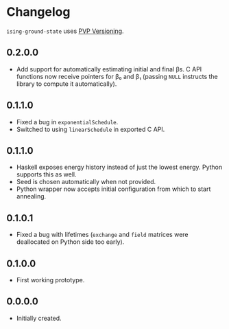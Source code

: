 # Changelog

`ising-ground-state` uses [PVP Versioning][1].

## 0.2.0.0

* Add support for automatically estimating initial and final βs. C API functions
  now receive pointers for β₀ and β₁ (passing `NULL` instructs the library to
  compute it automatically).


## 0.1.1.0

* Fixed a bug in `exponentialSchedule`.
* Switched to using `linearSchedule` in exported C API.

## 0.1.1.0

* Haskell exposes energy history instead of just the lowest energy. Python
  supports this as well.
* Seed is chosen automatically when not provided.
* Python wrapper now accepts initial configuration from which to start
  annealing.

## 0.1.0.1

* Fixed a bug with lifetimes (`exchange` and `field` matrices were deallocated
  on Python side too early).

## 0.1.0.0

* First working prototype.

## 0.0.0.0

* Initially created.

[1]: https://pvp.haskell.org
